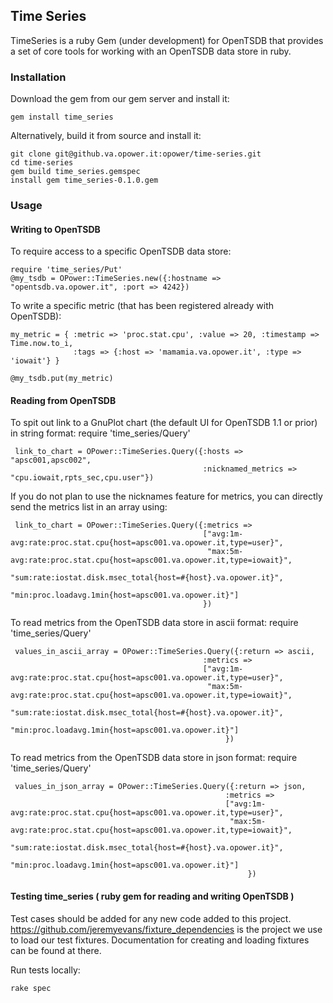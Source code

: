 ## Time Series

TimeSeries is a ruby Gem (under development) for OpenTSDB that provides a set of core tools for working with an OpenTSDB data store in ruby.

### Installation

Download the gem from our gem server and install it:

    gem install time_series

Alternatively, build it from source and install it:

    git clone git@github.va.opower.it:opower/time-series.git
    cd time-series
    gem build time_series.gemspec
    install gem time_series-0.1.0.gem

### Usage

#### Writing to OpenTSDB

To require access to a specific OpenTSDB data store:

    require 'time_series/Put'
    @my_tsdb = OPower::TimeSeries.new({:hostname => "opentsdb.va.opower.it", :port => 4242})

To write a specific metric (that has been registered already with OpenTSDB):

    my_metric = { :metric => 'proc.stat.cpu', :value => 20, :timestamp => Time.now.to_i,
                  :tags => {:host => 'mamamia.va.opower.it', :type => 'iowait'} }

    @my_tsdb.put(my_metric)

#### Reading from OpenTSDB


To spit out link to a GnuPlot chart (the default UI for OpenTSDB 1.1 or prior) in string format:
     require 'time_series/Query'

     link_to_chart = OPower::TimeSeries.Query({:hosts => "apsc001,apsc002",
                                               :nicknamed_metrics => "cpu.iowait,rpts_sec,cpu.user"})

If you do not plan to use the nicknames feature for metrics, you can directly send the metrics list in an array using:

     link_to_chart = OPower::TimeSeries.Query({:metrics =>
                                               ["avg:1m-avg:rate:proc.stat.cpu{host=apsc001.va.opower.it,type=user}",
                                                "max:5m-avg:rate:proc.stat.cpu{host=apsc001.va.opower.it,type=iowait}",
                                                "sum:rate:iostat.disk.msec_total{host=#{host}.va.opower.it}",
                                                "min:proc.loadavg.1min{host=apsc001.va.opower.it}"]
                                               })


To read metrics from the OpenTSDB data store in ascii format:
     require 'time_series/Query'

     values_in_ascii_array = OPower::TimeSeries.Query({:return => ascii,
                                               :metrics =>
                                               ["avg:1m-avg:rate:proc.stat.cpu{host=apsc001.va.opower.it,type=user}",
                                                "max:5m-avg:rate:proc.stat.cpu{host=apsc001.va.opower.it,type=iowait}",
                                                "sum:rate:iostat.disk.msec_total{host=#{host}.va.opower.it}",
                                                "min:proc.loadavg.1min{host=apsc001.va.opower.it}"]
                                                    })

To read metrics from the OpenTSDB data store in json format:
     require 'time_series/Query'

     values_in_json_array = OPower::TimeSeries.Query({:return => json,
                                                    :metrics =>
                                                    ["avg:1m-avg:rate:proc.stat.cpu{host=apsc001.va.opower.it,type=user}",
                                                     "max:5m-avg:rate:proc.stat.cpu{host=apsc001.va.opower.it,type=iowait}",
                                                     "sum:rate:iostat.disk.msec_total{host=#{host}.va.opower.it}",
                                                     "min:proc.loadavg.1min{host=apsc001.va.opower.it}"]
                                                         })


#### Testing time_series ( ruby gem for reading and writing OpenTSDB )

Test cases should be added for any new code added to this project.
https://github.com/jeremyevans/fixture_dependencies is the project we use to load our test fixtures.
Documentation for creating and loading fixtures can be found at there.

Run tests locally:

    rake spec


